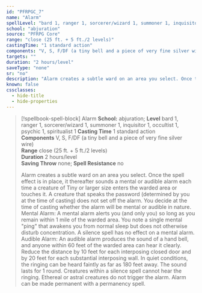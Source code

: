 ```yaml
---
id: "PFRPGC_7"
name: "Alarm"
spellLevel: "bard 1, ranger 1, sorcerer/wizard 1, summoner 1, inquisitor 1, occultist 1, psychic 1, spiritualist 1"
school: "abjuration"
source: "PFRPG Core"
range: "close (25 ft. + 5 ft./2 levels)"
castingTime: "1 standard action"
components: "V, S, F/DF (a tiny bell and a piece of very fine silver wire)"
targets: ""
duration: "2 hours/level"
saveType: "none"
sr: "no"
description: "Alarm creates a subtle ward on an area you select. Once the spell effect is in place, it thereafter sounds a mental or audible alarm each time a creature of Tiny or larger size enters the warded area or touches it. A creature that speaks the password (determined by you at the time of casting) does not set off the alarm. You decide at the time of casting whether the alarm will be mental or audible in nature. Mental Alarm: A mental alarm alerts you (and only you) so long as you remain within 1 mile of the warded area. You note a single mental \"ping\" that awakens you from normal sleep but does not otherwise disturb concentration. A silence spell has no effect on a mental alarm. Audible Alarm: An audible alarm produces the sound of a hand bell, and anyone within 60 feet of the warded area can hear it clearly. Reduce the distance by 10 feet for each interposing closed door and by 20 feet for each substantial interposing wall. In quiet conditions, the ringing can be heard faintly as far as 180 feet away. The sound lasts for 1 round. Creatures within a silence spell cannot hear the ringing.  Ethereal or astral creatures do not trigger the alarm. Alarm can be made permanent with a permanency spell."
known: false
cssclasses:
  - hide-title
  - hide-properties
---
```


> [!spellbook-spell-block] Alarm
> **School:** abjuration; **Level** bard 1, ranger 1, sorcerer/wizard 1, summoner 1, inquisitor 1, occultist 1, psychic 1, spiritualist 1
> **Casting Time** 1 standard action  
> **Components** V, S, F/DF (a tiny bell and a piece of very fine silver wire)  
> **Range** close (25 ft. + 5 ft./2 levels)  
> **Duration** 2 hours/level  
> **Saving Throw** none; **Spell Resistance** no
> 
> Alarm creates a subtle ward on an area you select. Once the spell effect is in place, it thereafter sounds a mental or audible alarm each time a creature of Tiny or larger size enters the warded area or touches it. A creature that speaks the password (determined by you at the time of casting) does not set off the alarm. You decide at the time of casting whether the alarm will be mental or audible in nature. Mental Alarm: A mental alarm alerts you (and only you) so long as you remain within 1 mile of the warded area. You note a single mental "ping" that awakens you from normal sleep but does not otherwise disturb concentration. A silence spell has no effect on a mental alarm. Audible Alarm: An audible alarm produces the sound of a hand bell, and anyone within 60 feet of the warded area can hear it clearly. Reduce the distance by 10 feet for each interposing closed door and by 20 feet for each substantial interposing wall. In quiet conditions, the ringing can be heard faintly as far as 180 feet away. The sound lasts for 1 round. Creatures within a silence spell cannot hear the ringing.  Ethereal or astral creatures do not trigger the alarm. Alarm can be made permanent with a permanency spell.